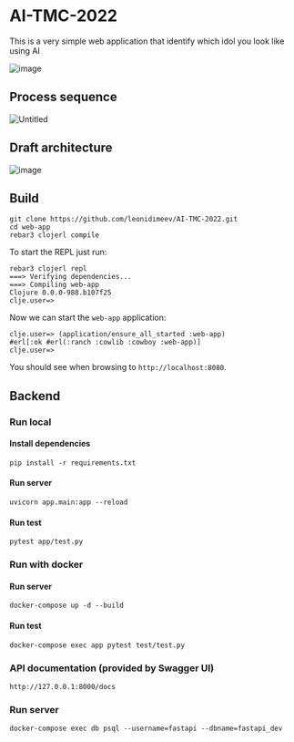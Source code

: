 # AI-TMC-2022

This is a very simple web application that identify which idol you look like using AI

![image](https://user-images.githubusercontent.com/45921749/152905626-2fb6883a-825f-49e8-9e77-342cd3887933.png)

## Process sequence
![Untitled](https://user-images.githubusercontent.com/45921749/153976583-dde7c127-eb1f-4bd0-9e18-8446029c483d.png)


## Draft architecture
![image](https://user-images.githubusercontent.com/45921749/153976601-6cc14b22-a574-434e-961a-8873f73c9626.png)


## Build

    git clone https://github.com/leonidimeev/AI-TMC-2022.git
    cd web-app
    rebar3 clojerl compile

To start the REPL just run:

    rebar3 clojerl repl
    ===> Verifying dependencies...
    ===> Compiling web-app
    Clojure 0.0.0-988.b107f25
    clje.user=>

Now we can start the `web-app` application:

    clje.user=> (application/ensure_all_started :web-app)
    #erl[:ok #erl(:ranch :cowlib :cowboy :web-app)]
    clje.user=>

You should see when browsing to
`http://localhost:8080`.

## Backend

### Run local

#### Install dependencies

    pip install -r requirements.txt

#### Run server

    uvicorn app.main:app --reload

#### Run test

    pytest app/test.py
    
### Run with docker

#### Run server
    
    docker-compose up -d --build
    
#### Run test

    docker-compose exec app pytest test/test.py
    
### API documentation (provided by Swagger UI)

    http://127.0.0.1:8000/docs
    
### Run server

    docker-compose exec db psql --username=fastapi --dbname=fastapi_dev
